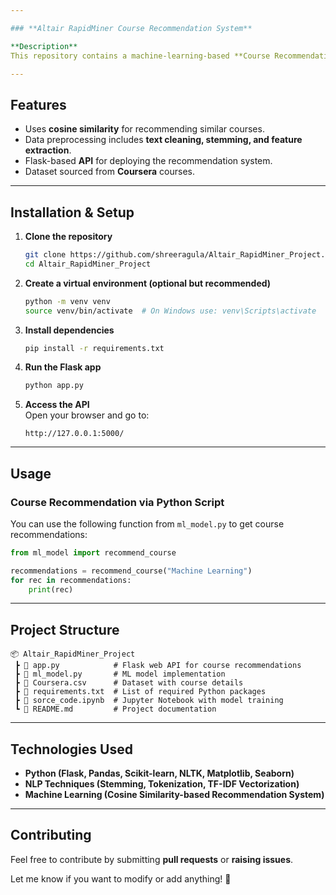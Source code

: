 ```yaml
---

### **Altair RapidMiner Course Recommendation System**  

**Description**  
This repository contains a machine-learning-based **Course Recommendation System** that helps users find relevant online courses based on their preferences. The model is built using **Python, Pandas, Scikit-learn, and Natural Language Processing (NLP)** techniques.  

---
```


## **Features**  
- Uses **cosine similarity** for recommending similar courses.  
- Data preprocessing includes **text cleaning, stemming, and feature extraction**.  
- Flask-based **API** for deploying the recommendation system.  
- Dataset sourced from **Coursera** courses.  

---

## **Installation & Setup**  

1. **Clone the repository**  
   ```sh
   git clone https://github.com/shreeragula/Altair_RapidMiner_Project.git
   cd Altair_RapidMiner_Project
   ```

2. **Create a virtual environment (optional but recommended)**  
   ```sh
   python -m venv venv
   source venv/bin/activate  # On Windows use: venv\Scripts\activate
   ```

3. **Install dependencies**  
   ```sh
   pip install -r requirements.txt
   ```

4. **Run the Flask app**  
   ```sh
   python app.py
   ```

5. **Access the API**  
   Open your browser and go to:  
   ```
   http://127.0.0.1:5000/
   ```

---

## **Usage**  

### **Course Recommendation via Python Script**  
You can use the following function from `ml_model.py` to get course recommendations:

```python
from ml_model import recommend_course

recommendations = recommend_course("Machine Learning")
for rec in recommendations:
    print(rec)
```

---

## **Project Structure**  
```
📦 Altair_RapidMiner_Project
 ┣ 📜 app.py            # Flask web API for course recommendations
 ┣ 📜 ml_model.py       # ML model implementation
 ┣ 📜 Coursera.csv      # Dataset with course details
 ┣ 📜 requirements.txt  # List of required Python packages
 ┣ 📜 sorce_code.ipynb  # Jupyter Notebook with model training
 ┗ 📜 README.md         # Project documentation
```

---

## **Technologies Used**  
- **Python (Flask, Pandas, Scikit-learn, NLTK, Matplotlib, Seaborn)**  
- **NLP Techniques (Stemming, Tokenization, TF-IDF Vectorization)**  
- **Machine Learning (Cosine Similarity-based Recommendation System)**  

---

## **Contributing**  
Feel free to contribute by submitting **pull requests** or **raising issues**.  

Let me know if you want to modify or add anything! 🚀
